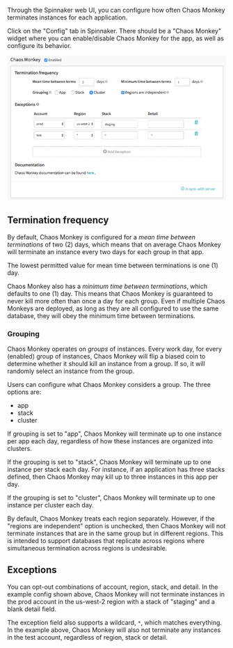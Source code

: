 Through the Spinnaker web UI, you can configure how often Chaos Monkey
terminates instances for each application.

Click on the "Config" tab in Spinnaker. There should be a "Chaos Monkey"
widget where you can enable/disable Chaos Monkey for the app, as well as
configure its behavior.

![Config screnshot](config.png)

## Termination frequency

By default, Chaos Monkey is configured for a *mean time between terminations* of
two (2) days, which means that on average Chaos Monkey will terminate an
instance every two days for each group in that app.

The lowest permitted value for mean time between terminations is one (1) day.

Chaos Monkey also has a *minimum time between terminations*, which defaults to
one (1) day. This means that Chaos Monkey is guaranteed to never kill more often
than once a day for each group. Even if multiple Chaos Monkeys are deployed, as
long as they are all configured to use the same database, they will obey the
minimum time between terminations.

### Grouping

Chaos Monkey operates on *groups* of instances. Every work day, for every
(enabled) group of instances, Chaos Monkey will flip a biased coin to determine
whether it should kill an instance from a group. If so, it will randomly
select an instance from the group.

Users can configure what Chaos Monkey considers a group.  The three options are:

* app
* stack
* cluster

If grouping is set to "app", Chaos Monkey will terminate up to one instance per
app each day, regardless of how these instances are organized into clusters.

If the grouping is set to "stack", Chaos Monkey will terminate up to one instance per
stack each day. For instance, if an application has three stacks defined, then
Chaos Monkey may kill up to three instances in this app per day.

If the grouping is set to "cluster", Chaos Monkey will terminate up to one
instance per cluster each day.

By default, Chaos Monkey treats each region separately. However, if the "regions
are independent" option is unchecked, then Chaos Monkey will not terminate
instances that are in the same group but in different regions. This is intended
to support databases that replicate across regions where simultaneous
termination across regions is undesirable.

## Exceptions

You can opt-out combinations of account, region, stack, and detail. In the
example config shown above, Chaos Monkey will not terminate instances in the
prod account in the us-west-2 region with a stack of "staging" and a blank
detail field.

The exception field also supports a wildcard, `*`, which matches everything. In
the example above, Chaos Monkey will also not terminate any instances in the
test account, regardless of region, stack or detail.
